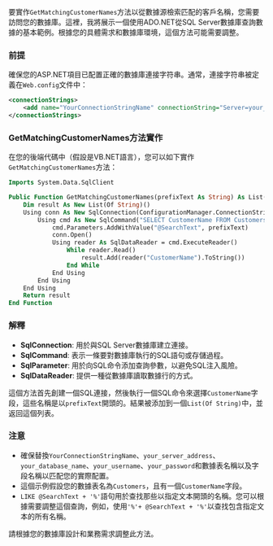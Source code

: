 要實作`GetMatchingCustomerNames`方法以從數據源檢索匹配的客戶名稱，您需要訪問您的數據庫。這裡，我將展示一個使用ADO.NET從SQL Server數據庫查詢數據的基本範例。根據您的具體需求和數據庫環境，這個方法可能需要調整。

### 前提

確保您的ASP.NET項目已配置正確的數據庫連接字符串。通常，連接字符串被定義在`Web.config`文件中：

```xml
<connectionStrings>
    <add name="YourConnectionStringName" connectionString="Server=your_server_address;Database=your_database_name;User Id=your_username;Password=your_password;" providerName="System.Data.SqlClient"/>
</connectionStrings>
```

### GetMatchingCustomerNames方法實作

在您的後端代碼中（假設是VB.NET語言），您可以如下實作`GetMatchingCustomerNames`方法：

```vb
Imports System.Data.SqlClient

Public Function GetMatchingCustomerNames(prefixText As String) As List(Of String)
    Dim result As New List(Of String)()
    Using conn As New SqlConnection(ConfigurationManager.ConnectionStrings("YourConnectionStringName").ConnectionString)
        Using cmd As New SqlCommand("SELECT CustomerName FROM Customers WHERE CustomerName LIKE @SearchText + '%'", conn)
            cmd.Parameters.AddWithValue("@SearchText", prefixText)
            conn.Open()
            Using reader As SqlDataReader = cmd.ExecuteReader()
                While reader.Read()
                    result.Add(reader("CustomerName").ToString())
                End While
            End Using
        End Using
    End Using
    Return result
End Function
```

### 解釋

- **SqlConnection**: 用於與SQL Server數據庫建立連接。
- **SqlCommand**: 表示一條要對數據庫執行的SQL語句或存儲過程。
- **SqlParameter**: 用於向SQL命令添加查詢參數，以避免SQL注入風險。
- **SqlDataReader**: 提供一種從數據庫讀取數據行的方式。

這個方法首先創建一個SQL連接，然後執行一個SQL命令來選擇`CustomerName`字段，這些名稱是以`prefixText`開頭的。結果被添加到一個`List(Of String)`中，並返回這個列表。

### 注意

- 確保替換`YourConnectionStringName`、`your_server_address`、`your_database_name`、`your_username`、`your_password`和數據表名稱以及字段名稱以匹配您的實際配置。
- 這個示例假設您的數據表名為`Customers`，且有一個`CustomerName`字段。
- `LIKE @SearchText + '%'`語句用於查找那些以指定文本開頭的名稱。您可以根據需要調整這個查詢，例如，使用`'%'+ @SearchText + '%'`以查找包含指定文本的所有名稱。

請根據您的數據庫設計和業務需求調整此方法。